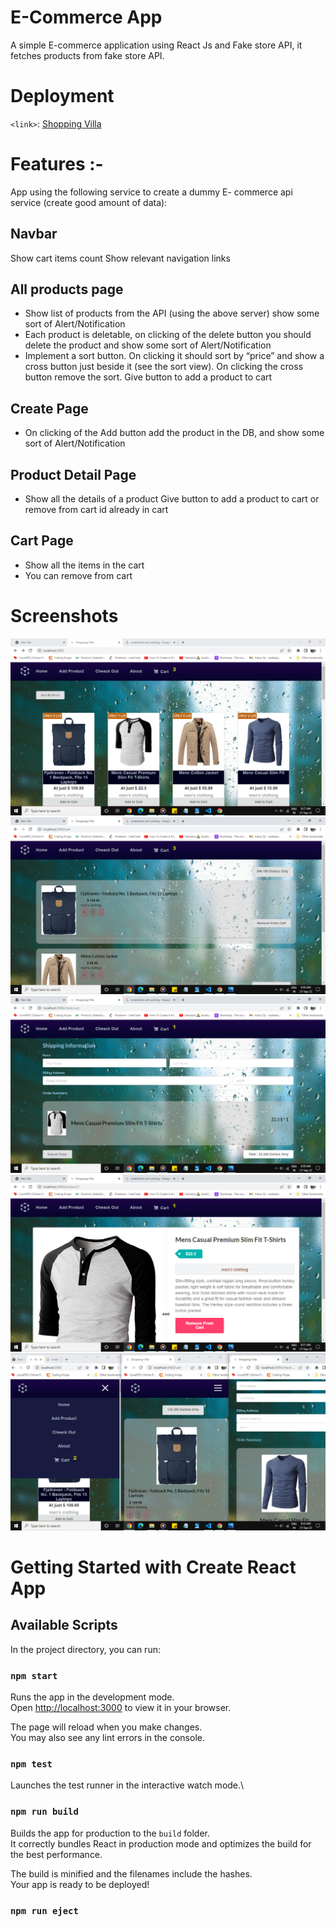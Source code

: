 # E-Commerce App

A simple E-commerce application using React Js and Fake store API, it fetches products from fake store API.



# Deployment

`<link>`: [Shopping Villa](https://shopping-villa.netlify.app/)

# Features :-

App using the following service to create a dummy E- commerce api service (create good amount of data): 

## Navbar

Show cart items count
Show relevant navigation links

## All products page

- Show list of products from the API (using the above server) show some sort of Alert/Notification
- Each product is deletable, on clicking of the delete button you should delete the product and show some sort of Alert/Notification
- Implement a sort button. On clicking it should sort by “price” and show a cross button just beside it (see the sort view). On clicking the cross button remove the sort. Give button to add a product to cart

## Create Page

- On clicking of the Add button add the product in the DB, and show some sort of Alert/Notification

## Product Detail Page

- Show all the details of a product
Give button to add a product to cart or remove from cart id already in cart

## Cart Page

- Show all the items in the cart
- You can remove from cart


# Screenshots

![HomePage](/src/containers/one.png)
![HomePage](/src/containers/two.png)
![HomePage](/src/containers/three.png)
![HomePage](/src/containers/four.png)
![HomePage](/src/containers/five.png)

# Getting Started with Create React App



## Available Scripts

In the project directory, you can run:

### `npm start`

Runs the app in the development mode.\
Open [http://localhost:3000](http://localhost:3000) to view it in your browser.

The page will reload when you make changes.\
You may also see any lint errors in the console.

### `npm test`

Launches the test runner in the interactive watch mode.\


### `npm run build`

Builds the app for production to the `build` folder.\
It correctly bundles React in production mode and optimizes the build for the best performance.

The build is minified and the filenames include the hashes.\
Your app is ready to be deployed!


### `npm run eject`


